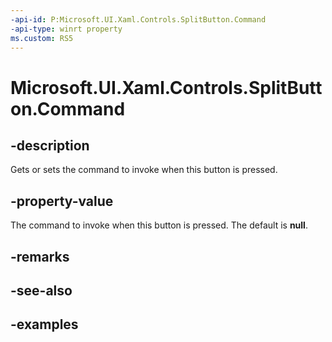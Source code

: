 ```yaml
---
-api-id: P:Microsoft.UI.Xaml.Controls.SplitButton.Command
-api-type: winrt property
ms.custom: RS5
---
```

<!-- Property syntax.
public ICommand Command { get;  set; }
-->

# Microsoft.UI.Xaml.Controls.SplitButton.Command


## -description

Gets or sets the command to invoke when this button is pressed.


## -property-value

The command to invoke when this button is pressed. The default is **null**.


## -remarks


## -see-also


## -examples


